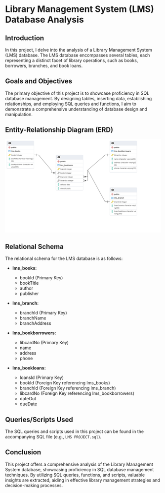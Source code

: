 # Library Management System (LMS) Database Analysis

## Introduction

In this project, I delve into the analysis of a Library Management System (LMS) database. The LMS database encompasses several tables, each representing a distinct facet of library operations, such as books, borrowers, branches, and book loans.

## Goals and Objectives

The primary objective of this project is to showcase proficiency in SQL database management. By designing tables, inserting data, establishing relationships, and employing SQL queries and functions, I aim to demonstrate a comprehensive understanding of database design and manipulation.

## Entity-Relationship Diagram (ERD)

![LMS ERD Diagram](LMS_ERD_DIAGRAM.png)

## Relational Schema

The relational schema for the LMS database is as follows:

- **lms_books:**
  - bookId (Primary Key)
  - bookTitle
  - author
  - publisher

- **lms_branch:**
  - branchId (Primary Key)
  - branchName
  - branchAddress

- **lms_bookborrowers:**
  - libcardNo (Primary Key)
  - name
  - address
  - phone

- **lms_bookloans:**
  - loansId (Primary Key)
  - bookId (Foreign Key referencing lms_books)
  - branchId (Foreign Key referencing lms_branch)
  - libcardNo (Foreign Key referencing lms_bookborrowers)
  - dateOut
  - dueDate

## Queries/Scripts Used

The SQL queries and scripts used in this project can be found in the accompanying SQL file (e.g., `LMS PROJECT.sql`).

## Conclusion

This project offers a comprehensive analysis of the Library Management System database, showcasing proficiency in SQL database management techniques. By utilizing SQL queries, functions, and scripts, valuable insights are extracted, aiding in effective library management strategies and decision-making processes.
